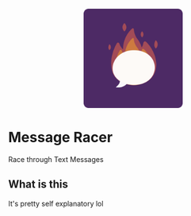 <p align="center">
  <img src="./app/MessageRacer/Assets.xcassets/icon.imageset/Message Racer.png" width="200">
</p>

<p align="center">
<h1> Message Racer </h1>
</p>

Race through Text Messages

## What is this

It's pretty self explanatory lol